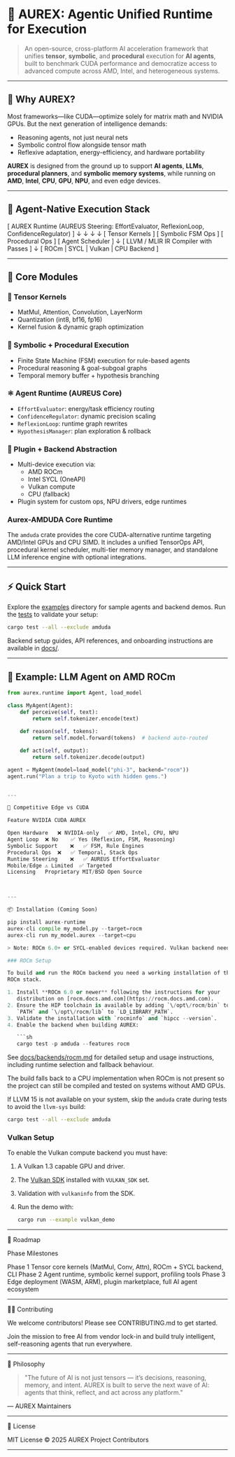 # 🧠 AUREX: Agentic Unified Runtime for Execution

> An open-source, cross-platform AI acceleration framework that unifies **tensor**, **symbolic**, and **procedural** execution for **AI agents**, built to benchmark CUDA performance and democratize access to advanced compute across AMD, Intel, and heterogeneous systems.

---

## 🚀 Why AUREX?

Most frameworks—like CUDA—optimize solely for matrix math and NVIDIA GPUs. But the next generation of intelligence demands:

- Reasoning agents, not just neural nets
- Symbolic control flow alongside tensor math
- Reflexive adaptation, energy-efficiency, and hardware portability

**AUREX** is designed from the ground up to support **AI agents**, **LLMs**, **procedural planners**, and **symbolic memory systems**, while running on **AMD**, **Intel**, **CPU**, **GPU**, **NPU**, and even edge devices.

---

## 🧠 Agent-Native Execution Stack

[ AUREX Runtime (AUREUS Steering: EffortEvaluator, ReflexionLoop, ConfidenceRegulator) ]
              ↓             ↓             ↓               ↓
 [ Tensor Kernels ] [ Symbolic FSM Ops ] [ Procedural Ops ] [ Agent Scheduler ]
              ↓
   [ LLVM / MLIR IR Compiler with Passes ]
              ↓
   [ ROCm | SYCL | Vulkan | CPU Backend ]

---

## 🧩 Core Modules

### 🔢 Tensor Kernels
- MatMul, Attention, Convolution, LayerNorm
- Quantization (int8, bf16, fp16)
- Kernel fusion & dynamic graph optimization

### 🧠 Symbolic + Procedural Execution
- Finite State Machine (FSM) execution for rule-based agents
- Procedural reasoning & goal-subgoal graphs
- Temporal memory buffer + hypothesis branching

### ⚛️ Agent Runtime (AUREUS Core)
- `EffortEvaluator`: energy/task efficiency routing
- `ConfidenceRegulator`: dynamic precision scaling
- `ReflexionLoop`: runtime graph rewrites
- `HypothesisManager`: plan exploration & rollback

### 🔌 Plugin + Backend Abstraction
- Multi-device execution via:
  - AMD ROCm
  - Intel SYCL (OneAPI)
  - Vulkan compute
  - CPU (fallback)
- Plugin system for custom ops, NPU drivers, edge runtimes

### Aurex-AMDUDA Core Runtime

The `amduda` crate provides the core CUDA-alternative runtime targeting AMD/Intel GPUs and CPU SIMD. It includes a unified TensorOps API, procedural kernel scheduler, multi-tier memory manager, and standalone LLM inference engine with optional integrations.

---

## ⚡ Quick Start

Explore the [examples](examples) directory for sample agents and backend demos. Run the [tests](tests) to validate your setup:

```sh
cargo test --all --exclude amduda
```

Backend setup guides, API references, and onboarding instructions are available in [docs/](docs).

---

## 🧪 Example: LLM Agent on AMD ROCm

```python
from aurex.runtime import Agent, load_model

class MyAgent(Agent):
    def perceive(self, text):
        return self.tokenizer.encode(text)
    
    def reason(self, tokens):
        return self.model.forward(tokens)  # backend auto-routed

    def act(self, output):
        return self.tokenizer.decode(output)

agent = MyAgent(model=load_model("phi-3", backend="rocm"))
agent.run("Plan a trip to Kyoto with hidden gems.")


---

🎯 Competitive Edge vs CUDA

Feature	NVIDIA CUDA	AUREX

Open Hardware	❌ NVIDIA-only	✅ AMD, Intel, CPU, NPU
Agent Loop	❌ No	✅ Yes (Reflexion, FSM, Reasoning)
Symbolic Support	❌	✅ FSM, Rule Engines
Procedural Ops	❌	✅ Temporal, Stack Ops
Runtime Steering	❌	✅ AUREUS EffortEvaluator
Mobile/Edge	⚠️ Limited	✅ Targeted
Licensing	Proprietary	MIT/BSD Open Source



---

📦 Installation (Coming Soon)

pip install aurex-runtime
aurex-cli compile my_model.py --target=rocm
aurex-cli run my_model.aurex --target=cpu

> Note: ROCm 6.0+ or SYCL-enabled devices required. Vulkan backend needs the Vulkan SDK 1.3+ and a driver with compute support. CPU fallback is always available.

### ROCm Setup

To build and run the ROCm backend you need a working installation of the AMD
ROCm stack.

1. Install **ROCm 6.0 or newer** following the instructions for your
   distribution on [rocm.docs.amd.com](https://rocm.docs.amd.com).
2. Ensure the HIP toolchain is available by adding `\/opt\/rocm/bin` to your
   `PATH` and `\/opt\/rocm/lib` to `LD_LIBRARY_PATH`.
3. Validate the installation with `rocminfo` and `hipcc --version`.
4. Enable the backend when building AUREX:

   ```sh
   cargo test -p amduda --features rocm
   ```

See [docs/backends/rocm.md](docs/backends/rocm.md) for detailed setup and usage instructions, including runtime selection and fallback behaviour.

The build falls back to a CPU implementation when ROCm is not present so the
project can still be compiled and tested on systems without AMD GPUs.

If LLVM 15 is not available on your system, skip the `amduda` crate during
tests to avoid the `llvm-sys` build:

```sh
cargo test --all --exclude amduda
```

### Vulkan Setup

To enable the Vulkan compute backend you must have:

1. A Vulkan 1.3 capable GPU and driver.
2. The [Vulkan SDK](https://vulkan.lunarg.com/) installed with `VULKAN_SDK` set.
3. Validation with `vulkaninfo` from the SDK.
4. Run the demo with:

   ```sh
   cargo run --example vulkan_demo
   ```





---

🔬 Roadmap

Phase	Milestones

Phase 1	Tensor core kernels (MatMul, Conv, Attn), ROCm + SYCL backend, CLI
Phase 2	Agent runtime, symbolic kernel support, profiling tools
Phase 3	Edge deployment (WASM, ARM), plugin marketplace, full AI agent ecosystem



---

🧑‍💻 Contributing

We welcome contributors! Please see CONTRIBUTING.md to get started.

Join the mission to free AI from vendor lock-in and build truly intelligent, self-reasoning agents that run everywhere.


---

🧭 Philosophy

> "The future of AI is not just tensors — it’s decisions, reasoning, memory, and intent.
AUREX is built to serve the next wave of AI: agents that think, reflect, and act across any platform."



— AUREX Maintainers


---

📄 License

MIT License © 2025 AUREX Project Contributors

---
